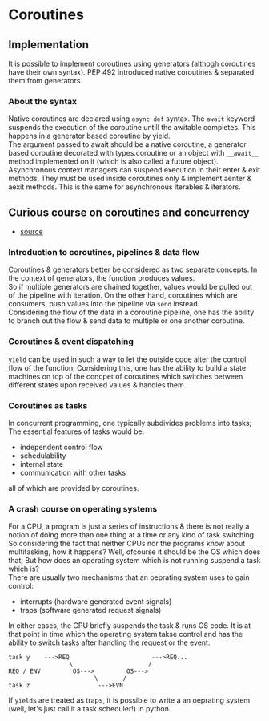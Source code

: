 # Coroutines

## Implementation

It is possible to implement coroutines using generators (althogh coroutines have
their own syntax). PEP 492 introduced native coroutines & separated them from
generators.

### About the syntax

Native coroutines are declared using `async def` syntax. The `await` keyword
suspends the execution of the coroutine untill the awitable completes. This
happens in a generator based coroutine by yield.\
The argument passed to await should be a native coroutine, a generator based
coroutine decorated with types.coroutine or an object with `__await__` method
implemented on it (which is also called a future object).\
Asynchronous context managers can suspend execution in their enter & exit
methods. They must be used inside coroutines only & implement aenter & aexit
methods. This is the same for asynchronous iterables & iterators.

## Curious course on coroutines and concurrency

- [source](https://youtu.be/Z_OAlIhXziw?si=Q5__IHpvkUMJYInt)

### Introduction to coroutines, pipelines & data flow

Coroutines & generators better be considered as two separate concepts. In the
context of generators, the function produces values.\
So if multiple generators are chained together, values would be pulled out of the
pipeline with iteration. On the other hand, coroutines which are consumers, push
values into the pipeline via `send` instead.\
Considering the flow of the data in a coroutine pipeline, one has the ability
to branch out the flow & send data to multiple or one another coroutine.

### Coroutines & event dispatching

`yield` can be used in such a way to let the outside code alter the control flow
of the function; Considering this, one has the ability to build a state machines
on top of the concpet of coroutines which switches between different states upon
received values & handles them.

### Coroutines as tasks

In concurrent programming, one typically subdivides problems into tasks; The
essential features of tasks would be:

- independent control flow
- schedulability
- internal state
- communication with other tasks

all of which are provided by coroutines.

### A crash course on operating systems

For a CPU, a program is just a series of instructions & there is not really a
notion of doing more than one thing at a time or any kind of task switching.\
So considering the fact that neither CPUs nor the programs know about
multitasking, how it happens? Well, ofcourse it should be the OS which does
that; But how does an operating system which is not running suspend a task
which is?\
There are usually two mechanisms that an oeprating system uses to gain control:

- interrupts (hardware generated event signals)
- traps (software generated request signals)

In either cases, the CPU briefly suspends the task & runs OS code. It is at that
point in time which the operating system takse control and has the ability to
switch tasks after handling the request or the event.

```
task y    --->REQ                       --->REQ...
                 \                     /
REQ / ENV         OS--->         OS--->
                        \       /
task z                   --->EVN
```

If `yield`s are treated as traps, it is possible to write a an oeprating system
(well, let's just call it a task scheduler!) in python.
